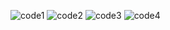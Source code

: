 ![code1](https://github.com/user-attachments/assets/e4e40de0-7b5f-4018-923d-42731d5a9d48)
![code2](https://github.com/user-attachments/assets/1a20417f-e180-481a-97a6-503af80bb75b)
![code3](https://github.com/user-attachments/assets/dc782242-14f2-4010-9f34-7b3592441121)
![code4](https://github.com/user-attachments/assets/cf8ecf93-c384-4fe9-8c2f-7f2187f51a11)
